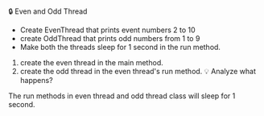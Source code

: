 :lock: Even and Odd Thread
- Create EvenThread that prints event numbers 2 to 10  
- create OddThread that prints odd numbers from 1 to 9
- Make both the threads sleep for 1 second in the run method. 

1. create the even thread in the main method.
2. create the odd thread in the even thread's run method.
:bulb: Analyze what happens?  

The run methods in even thread and odd thread class will sleep for 1 second.
